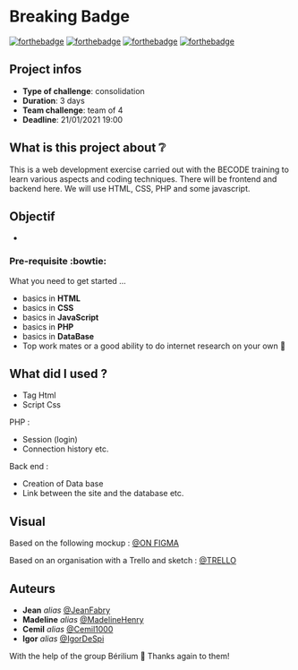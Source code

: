 # Breaking Badge

[![forthebadge](http://forthebadge.com/images/badges/built-with-love.svg)](http://forthebadge.com) [![forthebadge](https://forthebadge.com/images/badges/validated-html5.svg)](http://forthebadge.com) [![forthebadge](https://forthebadge.com/images/badges/made-with-javascript.svg)](http://forthebadge.com) [![forthebadge](https://forthebadge.com/images/badges/uses-css.svg)](http://forthebadge.com)

## Project infos 

- **Type of challenge**: consolidation
- **Duration**: 3 days
- **Team challenge**: team of 4
- **Deadline**: 21/01/2021 19:00

## What is this project about :grey_question:

This is a web development exercise carried out with the BECODE training to learn various aspects and coding techniques. There will be frontend and backend here. We will use HTML, CSS, PHP and some javascript.

## Objectif

- 

### Pre-requisite :bowtie:

What you need to get started ...

- basics in **HTML**
- basics in **CSS**
- basics in **JavaScript**
- basics in **PHP**
- basics in **DataBase**
- Top work mates or a good ability to do internet research on your own :muscle: 

## What did I used ?

- Tag Html
- Script Css

PHP :
- Session (login)
- Connection history 
etc.

Back end : 
- Creation of Data base
- Link between the site and the database
etc.

## Visual
Based on the following mockup : 
[@ON FIGMA](https://www.figma.com/file/vewCA8ZXhsgpwG8RYvmDGK/Untitled?node-id=1%3A2)

Based on an organisation with a Trello and sketch : 
[@TRELLO](https://trello.com/b/m4MUdxza/breaking-badge)
 

## Auteurs
* **Jean** _alias_ [@JeanFabry](https://github.com/JeanFabry)
* **Madeline** _alias_ [@MadelineHenry](https://github.com/MadelineHenry)
* **Cemil** _alias_ [@Cemil1000](https://github.com/Cemil1000)
* **Igor** _alias_ [@IgorDeSpi](https://github.com/IgorDeSpi)

With the help of the group Bérilium :gift_heart:
Thanks again to them!
